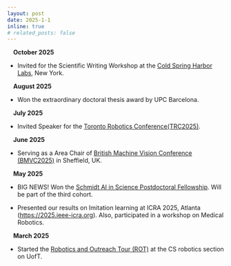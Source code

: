 ```yaml
---
layout: post
date: 2025-1-1
inline: true
# related_posts: false
---
```

&emsp;**October 2025** 
- Invited for the Scientific Writing Workshop at the [Cold Spring Harbor Labs](https://meetings.cshl.edu/courses.aspx?course=C-WRITE), New York.
  
&emsp;**August 2025** 
- Won the extraordinary doctoral thesis award by UPC Barcelona.

&emsp;**July 2025** 
- Invited Speaker for the [Toronto Robotics Conference(TRC2025)](https://robotics.utoronto.ca/2025-toronto-robotics-conference/).

&emsp;**June 2025** 
- Serving as a Area Chair of [British Machine Vision Conference (BMVC2025)](https://bmvc2025.bmva.org) in Sheffield, UK.

&emsp;**May 2025** 
- BIG NEWS! Won the [Schmidt AI in Science Postdoctoral Fellowship](https://schmidtfellows.utoronto.ca). Will be part of the third cohort.

- Presented our results on Imitation learning at ICRA 2025, Atlanta (https://2025.ieee-icra.org). Also, participated in a workshop on Medical Robotics.

&emsp;**March 2025** 
- Started the [Robotics and Outreach Tour (ROT)](https://robotics.cs.toronto.edu/outreach.html) at the CS robotics section on UofT.
